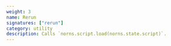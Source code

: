 ```yaml
---
weight: 3
name: Rerun
signatures: ["rerun"]
category: utility
description: Calls `norns.script.load(norns.state.script)`.
---
```

